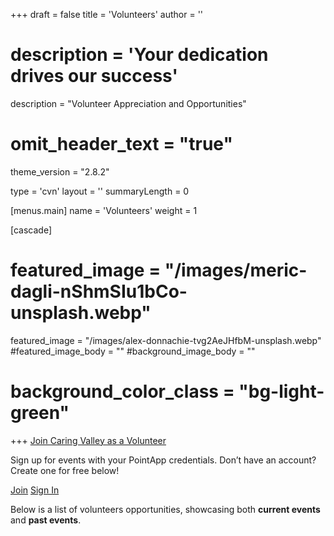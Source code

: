 +++
draft = false
title = 'Volunteers'
author = ''
# description = 'Your dedication drives our success'
description = "Volunteer Appreciation and Opportunities"

# omit_header_text = "true"
theme_version = "2.8.2"

type = 'cvn'
layout = ''
summaryLength = 0

[menus.main]
  name = 'Volunteers'
  weight = 1

[cascade]
# featured_image = "/images/meric-dagli-nShmSIu1bCo-unsplash.webp"
  featured_image = "/images/alex-donnachie-tvg2AeJHfbM-unsplash.webp"
  #featured_image_body = ""
  #background_image_body = ""
  # background_color_class = "bg-light-green"

+++
<a class="link green hover-purple dib ba bw1 br3 pl2 pr2" href="/volunteers/current-events">Join Caring Valley as a Volunteer</a>
<!-- <a class="link green hover-purple" href="/volunteers/current-events"><span class="dib ba bw1 br3 pl2 pr2">Join Caring Valley as a Volunteer</span></a> -->
Sign up for events with your PointApp credentials. Don’t have an account? Create one for free below!

<div class="flex items-center justify-center">
  <a href="https://dash.pointapp.org/sign-up?widgetUuid=d7b01695-1371-497b-9a8b-e209c6470667&organization_id=6525&organization_name=CARING VALLEY NONPROFIT&organization_logo=https://firebasestorage.googleapis.com/v0/b/pointapp-8f268.appspot.com/o/331079%2Forganizations%2Fp_1744211391207.png?alt=media&token=19b90f75-f8d2-4c9d-a916-056de0ae2555" target="_blank" class="link mh2 f5 ph3 pv1 br3 white bg-light-orange hover-black" >Join</a>
  <a href="https://dash.pointapp.org/sign-in?widgetUuid=d7b01695-1371-497b-9a8b-e209c6470667&organization_id=6525&organization_name=CARING VALLEY NONPROFIT&organization_logo=https://firebasestorage.googleapis.com/v0/b/pointapp-8f268.appspot.com/o/331079%2Forganizations%2Fp_1744211391207.png?alt=media&token=19b90f75-f8d2-4c9d-a916-056de0ae2555" target="_blank" class="link mh2 f5 ph3 pv1 br3 light-orange bg-white hover-black bg-animate hover-bg-washed-orange">Sign In</a>
</div>

Below is a list of volunteers opportunities, showcasing both <b class="nowrap">current events</b> and <b class="nowrap">past events</b>.
